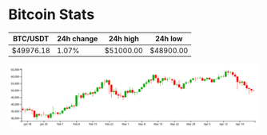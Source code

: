 # Bitcoin Stats

BTC/USDT|24h change|24h high|24h low|
|---|---|---|---|
|$49976.18|1.07%|$51000.00|$48900.00|

<img src="./chart.svg">
